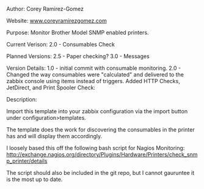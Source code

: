Author: Corey Ramirez-Gomez

Website: www.coreyramirezgomez.com

Purpose: Monitor Brother Model SNMP enabled printers.

Current Verison: 
2.0 - Consumables Check

Planned Versions: 
2.5 - Paper checking?
3.0 - Messages

Version Details:
1.0 - initial commit with consumable monitoring.
2.0 - Changed the way consumables were "calculated" and delivered to the zabbix console using items instead of triggers. Added HTTP Checks, JetDirect, and Print Spooler Check:

Description:

Import this template into your zabbix configuration via the import button under configuration>templates.

The template does the work for discovering the consumables in the printer has and will display them accordingly. 

I loosely based this off the following bash script for Nagios Monitoring: http://exchange.nagios.org/directory/Plugins/Hardware/Printers/check_snmp_printer/details

The script should also be included in the git repo, but I cannot gauruntee it is the most up to date.
